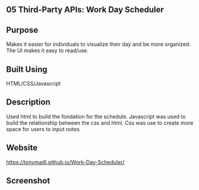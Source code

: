 ## 05 Third-Party APIs: Work Day Scheduler

## Purpose
Makes it easier for individuals to visualize their day and be more organized. The UI makes it easy to read/use. 

## Built Using
HTML/CSS/Javascript

## Description
Used html to build the fondation for the schedule. Javascript was used to build the relationship between the css and html. Css was use to create more space for users to input notes 

## Website
https://tonymai6.github.io/Work-Day-Scheduler/

## Screenshot
